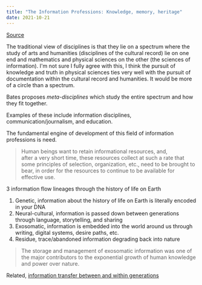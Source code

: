 ```yaml
---
title: "The Information Professions: Knowledge, memory, heritage"
date: 2021-10-21
---
```


[Source](https://files.eric.ed.gov/fulltext/EJ1060508.pdf)

The traditional view of disciplines is that they lie on a spectrum where the study of arts and humanities (disciplines of the cultural record) lie on one end and mathematics and physical sciences on the other (the sciences of information). I'm not sure I fully agree with this, I think the pursuit of knowledge and truth in physical sciences ties very well with the pursuit of documentation within the cultural record and humanities. It would be more of a circle than a spectrum.

Bates proposes *meta-disciplines* which study the entire spectrum and how they fit together.

Examples of these include information disciplines, communication/journalism, and education.

The fundamental engine of development of this field of information professions is need. 

> Human beings want to retain informational resources, and, after a very short time, these resources collect at such a rate that some principles of selection, organization, etc., need to be brought to bear, in order for the resources to continue to be available for effective use.

3 information flow lineages through the history of life on Earth
1. Genetic, information about the history of life on Earth is literally encoded in your DNA
2. Neural-cultural, information is passed down between generations through language, storytelling, and sharing
3. Exosomatic, information is embedded into the world around us through writing, digital systems, desire paths, etc.
4. Residue, trace/abandoned information degrading back into nature

> The storage and management of exosomatic information was one of the major contributors to the exponential growth of human knowledge and power over nature.

Related, [information transfer between and within generations](thoughts/A%20City%20is%20not%20a%20Computer.md)